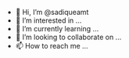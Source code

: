 - 👋 Hi, I’m @sadiqueamt
- 👀 I’m interested in ...
- 🌱 I’m currently learning ...
- 💞️ I’m looking to collaborate on ...
- 📫 How to reach me ...

<!---
sadiqueamt/sadiqueamt is a ✨ special ✨ repository because its `README.md` (this file) appears on your GitHub profile.
You can click the Preview link to take a look at your changes.
--->
